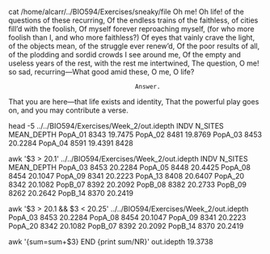 cat /home/alcarr/../BIO594/Exercises/sneaky/file
Oh me! Oh life! of the questions of these recurring,
Of the endless trains of the faithless, of cities fill’d with the foolish,
Of myself forever reproaching myself, (for who more foolish than I, and who more faithless?)
Of eyes that vainly crave the light, of the objects mean, of the struggle ever renew’d,
Of the poor results of all, of the plodding and sordid crowds I see around me,
Of the empty and useless years of the rest, with the rest me intertwined,
The question, O me! so sad, recurring—What good amid these, O me, O life?

                                       Answer.
That you are here—that life exists and identity,
That the powerful play goes on, and you may contribute a verse.

head -5 ../../BIO594/Exercises/Week_2/out.idepth
INDV    N_SITES MEAN_DEPTH
PopA_01 8343    19.7475
PopA_02 8481    19.8769
PopA_03 8453    20.2284
PopA_04 8591    19.4391
8428

awk '$3 > 20.1' ../../BIO594/Exercises/Week_2/out.idepth
INDV    N_SITES MEAN_DEPTH
PopA_03 8453    20.2284
PopA_05 8448    20.4425
PopA_08 8454    20.1047
PopA_09 8341    20.2223
PopA_13 8408    20.6407
PopA_20 8342    20.1082
PopB_07 8392    20.2092
PopB_08 8382    20.2733
PopB_09 8262    20.2642
PopB_14 8370    20.2419

awk '$3 > 20.1 && $3 < 20.25' ../../BIO594/Exercises/Week_2/out.idepth
PopA_03	8453	20.2284
PopA_08	8454	20.1047
PopA_09	8341	20.2223
PopA_20	8342	20.1082
PopB_07	8392	20.2092
PopB_14	8370	20.2419

awk '{sum=sum+$3} END {print sum/NR}' out.idepth
19.3738
